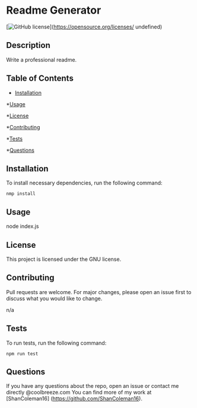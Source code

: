


  # Readme Generator

  [![GitHub license](https://img.shields.io/badge/license-$-{license}-green)](https://opensource.org/licenses/
  undefined)

## Description

Write a professional readme.

## Table of Contents

* [Installation](#installation)

*[Usage](#usage)

*[License](#license)

*[Contributing](#contributing)

*[Tests](#tests)

*[Questions](#questions)

##  Installation

To install necessary dependencies, run the following command:

```
nmp install

```

##  Usage

node index.js 

##  License

This project is licensed under the GNU license.

##  Contributing

Pull requests are welcome. For major changes, please open an issue first
to discuss what you would like to change.

n/a

##  Tests

To run tests, run the following command:

```
npm run test

```

##  Questions

If you have any questions about the repo, open an issue or contact me directly @coolbreeze.com You can find more of my work at [ShanColeman16] (https://github.com/ShanColeman16).


